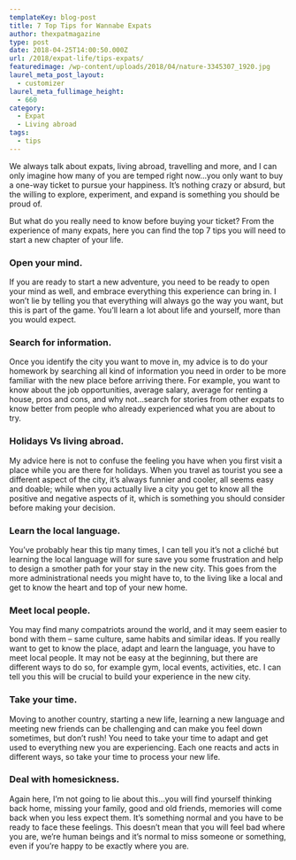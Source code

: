 ```yaml
---
templateKey: blog-post
title: 7 Top Tips for Wannabe Expats
author: thexpatmagazine
type: post
date: 2018-04-25T14:00:50.000Z
url: /2018/expat-life/tips-expats/
featuredimage: /wp-content/uploads/2018/04/nature-3345307_1920.jpg
laurel_meta_post_layout:
  - customizer
laurel_meta_fullimage_height:
  - 660
category:
  - Expat
  - Living abroad
tags:
  - tips
---
```


We always talk about expats, living abroad, travelling and more, and I can only imagine how many of you are temped right now…you only want to buy a one-way ticket to pursue your happiness. It’s nothing crazy or absurd, but the willing to explore, experiment, and expand is something you should be proud of.

But what do you really need to know before buying your ticket? From the experience of many expats, here you can find the top 7 tips you will need to start a new chapter of your life.

### **Open your mind.**

If you are ready to start a new adventure, you need to be ready to open your mind as well, and embrace everything this experience can bring in. I won’t lie by telling you that everything will always go the way you want, but this is part of the game. You’ll learn a lot about life and yourself, more than you would expect.

### **Search for information.**

Once you identify the city you want to move in, my advice is to do your homework by searching all kind of information you need in order to be more familiar with the new place before arriving there. For example, you want to know about the job opportunities, average salary, average for renting a house, pros and cons, and why not&#8230;search for stories from other expats to know better from people who already experienced what you are about to try.

### **Holidays Vs living abroad**.

My advice here is not to confuse the feeling you have when you first visit a place while you are there for holidays. When you travel as tourist you see a different aspect of the city, it’s always funnier and cooler, all seems easy and doable; while when you actually live a city you get to know all the positive and negative aspects of it, which is something you should consider before making your decision.

### **Learn the local language.**

You’ve probably hear this tip many times, I can tell you it’s not a cliché but learning the local language will for sure save you some frustration and help to design a smother path for your stay in the new city. This goes from the more administrational needs you might have to, to the living like a local and get to know the heart and top of your new home.

### **Meet local people.**

You may find many compatriots around the world, and it may seem easier to bond with them – same culture, same habits and similar ideas. If you really want to get to know the place, adapt and learn the language, you have to meet local people. It may not be easy at the beginning, but there are different ways to do so, for example gym, local events, activities, etc. I can tell you this will be crucial to build your experience in the new city.

### **Take your time.**

Moving to another country, starting a new life, learning a new language and meeting new friends can be challenging and can make you feel down sometimes, but don’t rush! You need to take your time to adapt and get used to everything new you are experiencing. Each one reacts and acts in different ways, so take your time to process your new life.

### **Deal with homesickness.**

Again here, I’m not going to lie about this…you will find yourself thinking back home, missing your family, good and old friends, memories will come back when you less expect them. It’s something normal and you have to be ready to face these feelings. This doesn’t mean that you will feel bad where you are, we’re human beings and it’s normal to miss someone or something, even if you’re happy to be exactly where you are.
